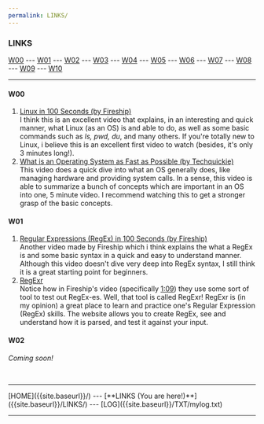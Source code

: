 ```yaml
---
permalink: LINKS/
---
```

### LINKS

[W00](#w00) --- [W01](#w01) --- [W02](#w02) --- [W03](#w03) --- [W04](#w04) --- [W05](#w05) --- [W06](#w06) --- [W07](#w07) --- [W08](#w08) --- [W09](#w09) --- [W10](#w10)
<hr>

#### W00
1. [Linux in 100 Seconds (by Fireship)](https://www.youtube.com/watch?v=rrB13utjYV4)<br>
I think this is an excellent video that explains, in an interesting and quick manner, what Linux (as an OS) is and able to do, as well as some basic commands such as *ls, pwd, du*, and many others. 
If you're totally new to Linux, i believe this is an excellent first video to watch (besides, it's only 3 minutes long!).  
2. [What is an Operating System as Fast as Possible (by Techquickie)](https://www.youtube.com/watch?v=pVzRTmdd9j0)<br>
This video does a quick dive into what an OS generally does, like managing hardware and providing system calls.
In a sense, this video is able to summarize a bunch of concepts which are important in an OS into one, 5 minute video.
I recommend watching this to get a stronger grasp of the basic concepts.

#### W01
1. [Regular Expressions (RegEx) in 100 Seconds (by Fireship)](https://www.youtube.com/watch?v=sXQxhojSdZM)<br>
Another video made by Fireship which i think explains the what a RegEx is and some basic syntax in a quick and easy to understand manner.
Although this video doesn't dive very deep into RegEx syntax, I still think it is a great starting point for beginners.
2. [RegExr](https://regexr.com/)<br>
Notice how in Fireship's video (specifically [1:09](https://youtu.be/sXQxhojSdZM?t=69)) they use some sort of tool to test out RegEx-es. Well, that tool is called RegExr! 
RegExr is (in my opinion) a great place to learn and practice one's Regular Expression (RegEx) skills.
The website allows you to create RegEx, see and understand how it is parsed, and test it against your input.

#### W02
*Coming soon!*

<br>
<hr>
[HOME]({{site.baseurl}}/) --- [**LINKS (You are here!)**]({{site.baseurl}}/LINKS/) --- [LOG]({{site.baseurl}}/TXT/mylog.txt)
<br>
<hr>
